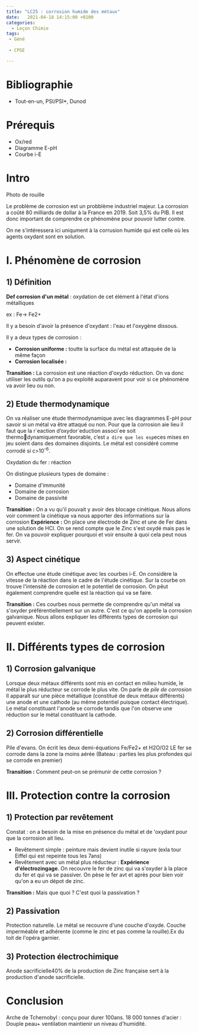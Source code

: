 ```yaml
---
title: "LC25 : corrosion humide des métaux"
date:   2021-04-18 14:15:00 +0100
categories:
  - Leçon Chimie
tags:
 - Géné
 
 - CPGE

---
```


# Bibliographie
* Tout-en-un, PSI/PSI*, Dunod

# Prérequis 
* Ox/red
* Diagramme E-pH
* Courbe i-E

# Intro
Photo de rouille

Le problème de corrosion est un probblème industriel majeur.
La corrosion a coûté 80 milliards de dollar à la France en 2019. Soit 3,5% du PIB.
Il est donc important de comprendre ce phénomène pour pouvoir lutter contre.

On ne s'intéressera ici uniqument à la corrusion humide qui est celle où les agents oxydant sont en solution.

# I. Phénomène de corrosion
## 1) Définition
**Def corrosion d'un métal** : oxydation de cet élément à l'état d'ions métalliques

ex : Fe-> Fe2+

Il y a besoin d'avoir la présence d'oxydant : l'eau et l'oxygène dissous.

Il y a deux types de corrosion : 
* **Corrosion uniforme :** toutte la surface du métal est attaquée de la même façon
* **Corrosion localisée :**

**Transition :** La corrosion est une réaction d'oxydo réduction. On va donc utiliser les outils qu'on a pu exploité auparavent pour voir si ce phénomène va avoir lieu ou non. 

## 2) Etude thermodynamique
On va réaliser une étude thermodynamique avec les diagrammes E-pH pour savoir si un métal va être attaqué ou non.
Pour que la corrosion aie lieu il faut que la r´eaction d’oxydor´eduction associ´ee soit thermodynamiquement favorable, c’est `a dire que les esp`eces mises en jeu soient dans des domaines disjoints.
Le métal est considéré comme corrodé si c>10<sup>-6</sup>.

Oxydation du fer : réaction


On distingue plusieurs types de domaine : 
* Domaine d'immunité
* Domaine de corrosion
* Domaine de passivité 

**Transition :** On a vu qu'il pouvait y avoir des blocage cinétique. Nous allons voir comment la cinétique va nous apporter des informations sur la corrosion
**Expérience :** On place une électrode de Zinc et une de Fer dans une solution de HCl. On se rend compte que le Zinc s'est oxydé mais pas le fer. On va pouvoir expliquer pourquoi et voir ensuite à quoi cela peut nous servir.

## 3) Aspect cinétique
On effectue une étude cinétique avec les courbes i-E.
On considère la vitesse de la réaction dans le cadre de l'étude cinétique.
Sur la courbe on trouve l'intensité de corrosion et le potentiel de corrosion. On pêut également comprendre quelle est la réaction qui va se faire.

**Transition :** Ces courbes nous permette de comprendre qu'un métal va s'oxyder préférentiellement sur un autre. C'est ce qu'on appelle la corrosion galvanique. Nous allons expliquer les différents types de corrosion qui peuvent exister.

# II. Différents types de corrosion
## 1) Corrosion galvanique
Lorsque deux métaux différents sont mis en contact en milieu humide, le métal le plus réducteur se corrode le plus vite.
On parle de *pile de corrosion*
Il apparaît sur une pièce métallique (constitué de deux métaux différents) une anode et une cathode (au même potentiel puisque contact électrique).
Le métal constituant l'anode se corrode tandis que l'on observe une réduction sur le métal constituant la cathode. 

## 2) Corrosion différentielle
Pile d'evans.
On écrit les deux demi-équations Fe/Fe2+ et H2O/O2
LE fer se corrode dans la zone la moins aérée (Bateau : parties les plus profondes qui se corrode en premier)

**Transition :** Comment peut-on se prémunir de cette corrosion ?

# III. Protection contre la corrosion
## 1) Protection par revêtement
Constat : on a besoin de la mise en présence du métal et de 'oxydant pour que la corrosion ait lieu. 
* Revêtement simple : peinture mais devient inutile si rayure (exla tour Eiffel qui est repeinte tous les 7ans)
* Revêtement avec un métal plus réducteur : **Expérience d'électrozingage**. On recouvre le fer de zinc qui va s'oxyder à la place du fer et qui va se passiver. On pèse le fer avt et après pour bien voir qu'on a eu un dépot de zinc.

**Transition :** Mais que quoi ? C'est quoi la passivation ? 

## 2) Passivation 
Protection naturelle. Le métal se recouvre d'une couche d'oxyde. Couche imperméable et adhérente (comme le zinc et pas comme la rouille).Ex du toit de l'opéra garnier.

## 3) Protection électrochimique 
Anode sacrificielle40% de la production de Zinc française sert à la production d'anode sacrificielle. 

# Conclusion 
Arche de Tchernobyl : conçu pour durer 100ans. 18 000 tonnes d'acier : Douple peau+ ventilation maintienir un niveau d'humidité.
